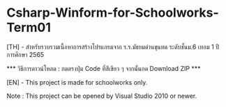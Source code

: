 # Csharp-Winform-for-Schoolworks-Term01
[TH] - สำหรับรวบรวมเนื้อหาการสร้างโปรแกรมจาก ร.ร.มัธยมด่านขุนทด ระดับชั้นม.6 เทอม 1 ปีการศึกษา 2565

*** วิธีการดาวน์โหลด : กดตรงปุ่ม Code ที่สีเขียว ๆ จากนั้นกด Download ZIP ***

[EN] - This project is made for schoolworks only. 

Note : This project can be opened by Visual Studio 2010 or newer.
